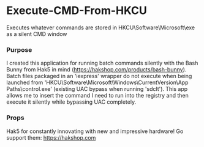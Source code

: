 # Execute-CMD-From-HKCU
Executes whatever commands are stored in HKCU\Software\Microsoft\exe as a silent CMD window

### Purpose
I created this application for running batch commands silently with the Bash Bunny from Hak5 in mind (https://hakshop.com/products/bash-bunny). Batch files packaged in an 'iexpress' wrapper do not execute when being launched from 'HKCU\Software\Microsoft\Windows\CurrentVersion\App Paths\control.exe' (existing UAC bypass when running 'sdclt'). This app allows me to insert the command I need to run into the registry and then execute it silently while bypassing UAC completely.

### Props
Hak5 for constantly innovating with new and impressive hardware! Go support them: https://hakshop.com

